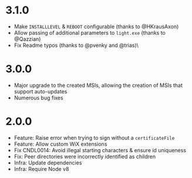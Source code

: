 # 3.1.0
 * Make `INSTALLLEVEL` & `REBOOT` configurable (thanks to @HKrausAxon)
 * Allow passing of additional parameters to `light.exe` (thanks to @Qazzian)
 * Fix Readme typos (thanks to @pvenky and @trias)\

# 3.0.0
 * Major upgrade to the created MSIs, allowing the creation
   of MSIs that support auto-updates
 * Numerous bug fixes
# 2.0.0
 * Feature: Raise error when trying to sign without a `certificateFile`
 * Feature: Allow custom WiX extensions
 * Fix CNDL0014: Avoid illegal starting characters & ensure id uniqueness
 * Fix: Peer directories were incorrectly identified as children
 * Infra: Update dependencies
 * Infra: Require Node v8

